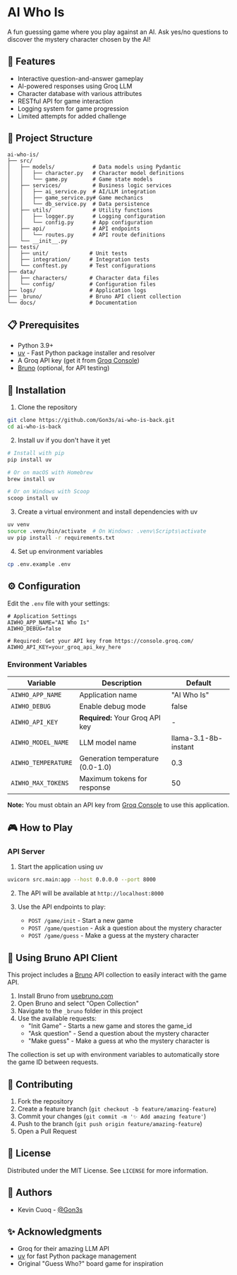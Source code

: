 # AI Who Is

A fun guessing game where you play against an AI. Ask yes/no questions to discover the mystery character chosen by the AI!

## 🌟 Features

- Interactive question-and-answer gameplay
- AI-powered responses using Groq LLM
- Character database with various attributes
- RESTful API for game interaction
- Logging system for game progression
- Limited attempts for added challenge

## 📂 Project Structure

```
ai-who-is/
├── src/
│   ├── models/            # Data models using Pydantic
│   │   ├── character.py   # Character model definitions
│   │   └── game.py        # Game state models
│   ├── services/          # Business logic services
│   │   ├── ai_service.py  # AI/LLM integration
│   │   ├── game_service.py# Game mechanics
│   │   └── db_service.py  # Data persistence
│   ├── utils/             # Utility functions
│   │   ├── logger.py      # Logging configuration
│   │   └── config.py      # App configuration
│   ├── api/               # API endpoints
│   │   └── routes.py      # API route definitions
│   └── __init__.py
├── tests/
│   ├── unit/             # Unit tests
│   ├── integration/      # Integration tests
│   └── conftest.py       # Test configurations
├── data/
│   ├── characters/       # Character data files
│   └── config/           # Configuration files
├── logs/                 # Application logs
├── _bruno/               # Bruno API client collection
└── docs/                 # Documentation
```

## 📋 Prerequisites

- Python 3.9+
- [uv](https://github.com/astral-sh/uv) - Fast Python package installer and resolver
- A Groq API key (get it from [Groq Console](https://console.groq.com/))
- [Bruno](https://www.usebruno.com/) (optional, for API testing)

## 🚀 Installation

1. Clone the repository
```bash
git clone https://github.com/Gon3s/ai-who-is-back.git
cd ai-who-is-back
```

2. Install uv if you don't have it yet
```bash
# Install with pip
pip install uv

# Or on macOS with Homebrew
brew install uv

# Or on Windows with Scoop
scoop install uv
```

3. Create a virtual environment and install dependencies with uv
```bash
uv venv
source .venv/bin/activate  # On Windows: .venv\Scripts\activate
uv pip install -r requirements.txt
```

4. Set up environment variables
```bash
cp .env.example .env
```

## ⚙️ Configuration

Edit the `.env` file with your settings:

```env
# Application Settings
AIWHO_APP_NAME="AI Who Is"
AIWHO_DEBUG=false

# Required: Get your API key from https://console.groq.com/
AIWHO_API_KEY=your_groq_api_key_here
```

### Environment Variables

| Variable | Description | Default |
|----------|-------------|---------|
| `AIWHO_APP_NAME` | Application name | "AI Who Is" |
| `AIWHO_DEBUG` | Enable debug mode | false |
| `AIWHO_API_KEY` | **Required:** Your Groq API key | - |
| `AIWHO_MODEL_NAME` | LLM model name | llama-3.1-8b-instant |
| `AIWHO_TEMPERATURE` | Generation temperature (0.0-1.0) | 0.3 |
| `AIWHO_MAX_TOKENS` | Maximum tokens for response | 50 |

**Note:** You must obtain an API key from [Groq Console](https://console.groq.com/) to use this application.

## 🎮 How to Play

### API Server

1. Start the application using uv
```bash
uvicorn src.main:app --host 0.0.0.0 --port 8000
```

2. The API will be available at `http://localhost:8000`

3. Use the API endpoints to play:
   - `POST /game/init` - Start a new game
   - `POST /game/question` - Ask a question about the mystery character
   - `POST /game/guess` - Make a guess at the mystery character

## 🔌 Using Bruno API Client

This project includes a [Bruno](https://www.usebruno.com/) API collection to easily interact with the game API.

1. Install Bruno from [usebruno.com](https://www.usebruno.com/downloads)
2. Open Bruno and select "Open Collection"
3. Navigate to the `_bruno` folder in this project
4. Use the available requests:
   - "Init Game" - Starts a new game and stores the game_id
   - "Ask question" - Send a question about the mystery character
   - "Make guess" - Make a guess at who the mystery character is

The collection is set up with environment variables to automatically store the game ID between requests.

## 🤝 Contributing

1. Fork the repository
2. Create a feature branch (`git checkout -b feature/amazing-feature`)
3. Commit your changes (`git commit -m '✨ Add amazing feature'`)
4. Push to the branch (`git push origin feature/amazing-feature`)
5. Open a Pull Request

## 📝 License

Distributed under the MIT License. See `LICENSE` for more information.

## 👥 Authors

- Kevin Cuoq - [@Gon3s](https://github.com/Gon3s)

## ✨ Acknowledgments

- Groq for their amazing LLM API
- [uv](https://github.com/astral-sh/uv) for fast Python package management
- Original "Guess Who?" board game for inspiration
